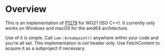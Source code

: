 # Overview

This is an implementation of [P1279] for WG21 (ISO C++). It currently only
works on Windows and macOS for the amd64 architecture.

Use of it is simple. Call `ixm::breakpoint()` anywhere within your code and
you're all set. This implementation is *not* header only. Use FetchContent to
acquire it as a subproject if necessary.


[P1279]: https://wg21.link/p1279
